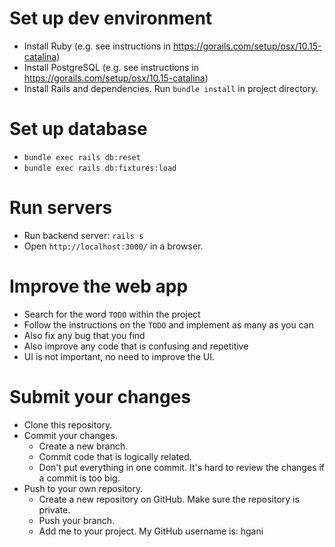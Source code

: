 # Set up dev environment

- Install Ruby (e.g. see instructions in https://gorails.com/setup/osx/10.15-catalina)
- Install PostgreSQL (e.g. see instructions in https://gorails.com/setup/osx/10.15-catalina)
- Install Rails and dependencies. Run `bundle install` in project directory.

# Set up database
- `bundle exec rails db:reset`
- `bundle exec rails db:fixtures:load`

# Run servers

- Run backend server: `rails s`
- Open `http://localhost:3000/` in a browser.

# Improve the web app

- Search for the word `TODO` within the project
- Follow the instructions on the `TODO` and implement as many as you can
- Also fix any bug that you find
- Also improve any code that is confusing and repetitive
- UI is not important, no need to improve the UI.

# Submit your changes

- Clone this repository.
- Commit your changes.
  - Create a new branch.
  - Commit code that is logically related.
  - Don't put everything in one commit. It's hard to review the changes if a commit is too big.
- Push to your own repository.
  - Create a new repository on GitHub. Make sure the repository is private.
  - Push your branch.
  - Add me to your project. My GitHub username is: hgani
